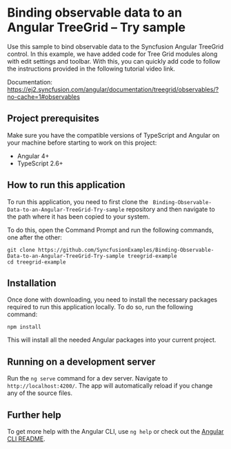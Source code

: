 # Binding observable data to an Angular TreeGrid – Try sample

Use this sample to bind observable data to the Syncfusion Angular TreeGrid control. In this example, we have added code for Tree Grid modules along with edit settings and toolbar. With this, you can quickly add code to follow the instructions provided in the following tutorial video link.

Documentation: https://ej2.syncfusion.com/angular/documentation/treegrid/observables/?no-cache=1#observables


## Project prerequisites
Make sure you have the compatible versions of TypeScript and Angular on your machine before starting to work on this project:
* Angular 4+
* TypeScript 2.6+

## How to run this application
To run this application, you need to first clone the ` Binding-Observable-Data-to-an-Angular-TreeGrid-Try-sample` repository and then navigate to the path where it has been copied to your system.

To do this, open the Command Prompt and run the following commands, one after the other:

```
git clone https://github.com/SyncfusionExamples/Binding-Observable-Data-to-an-Angular-TreeGrid-Try-sample treegrid-example
cd treegrid-example
```

## Installation
Once done with downloading, you need to install the necessary packages required to run this application locally. To do so, run the following command:

```
npm install
```
This will install all the needed Angular packages into your current project.

## Running on a development server
Run the `ng serve` command for a dev server. Navigate to `http://localhost:4200/`. The app will automatically reload if you change any of the source files.

## Further help

To get more help with the Angular CLI, use `ng help` or check out the [Angular CLI README](https://github.com/angular/angular-cli/blob/master/README.md).

